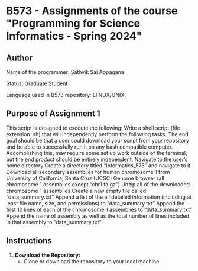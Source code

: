 # B573 - Assignments of the course  "Programming for Science Informatics - Spring 2024"

## Author
Name of the programmer: Sathvik Sai Appagana

Status: Graduate Student

Language used in B573 repository: LIINUX/UNIX

## Purpose of Assignment 1
This script is designed to execute the following:
Write a shell script (file extension .sh) that will independently perform the following tasks. The end goal should be that a user could download your script from your repository and be able to successfully run it on any bash compatible computer. Accomplishing this, may require some set up work outside of the terminal, but the end product should be entirely independent.
Navigate to the user’s home directory
Create a directory titled “Informatics_573” and navigate to it
Download all secondary assemblies for human chromosome 1 from University of California, Santa Cruz (UCSC) Genome browser (all chromosome 1 assemblies except “chr1.fa.gz”)
Unzip all of the downloaded chromosome 1 assemblies
Create a new empty file called “data_summary.txt”
Append a list of the all detailed information (including at least file name, size, and permissions) to “data_summary.txt”
Append the first 10 lines of each of the chromosome 1 assemblies to “data_summary.txt”
Append the name of assembly as well as the total number of lines included in that assembly to “data_summary.txt”

## Instructions
1. **Download the Repository:**
   - Clone or download the repository to your local machine.


